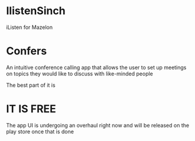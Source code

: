 # IlistenSinch
iListen for Mazelon

<h1>Confers</h1>
<p> An intuitive conference calling app that allows the user to set up meetings on topics they would like to discuss with like-minded people

The best part of it is <h1>IT IS FREE</h1></p>

<p> The app UI is undergoing an overhaul right now and will be released on the play store once that is done </p>
